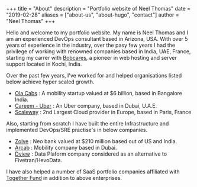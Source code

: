 +++
title = "About"
description = "Portfolio website of Neel Thomas"
date = "2019-02-28"
aliases = ["about-us", "about-hugo", "contact"]
author = "Neel Thomas"
+++

Hello and welcome to my portfolio website. My name is Neel Thomas and I am an experienced DevOps consultant based in Arizona, USA. With over 5 years of experience in the industry, over the pasy few years I had the privilege of working with renowned companies based in India, UAE, France, starting my carrer with [Bobcares](https://bobcares.com/), a pioneer in web hosting and server support located in Kochi, India.

Over the past few years, I've worked for and helped organisations listed below achieve hyper scaled growth.

* [Ola Cabs](https://www.olacabs.com/) : A mobility startup valued at $6 billion, based in Bangalore India.
* [Careem - Uber](https://www.careem.com/) : An Uber company, based in Dubai, U.A.E.
* [Scaleway](https://www.scaleway.com/en/) : 2nd Largest Cloud provider in Europe, based in Paris, France

Also, starting from scratch I have built the entire Infrastructure and implemented DevOps/SRE practise's in below companies.

* [Zolve](https://zolve.com/) : Neo bank valued at $210 million based out of US and India.
* [Arcab](https://arcab.ae/)  : Mobility company based in Dubai.
* [Dview](https://dview.io)   : Data Plaform company considered as an alternative to Fivetran/HevoData.


I have also helped a number of SaaS portfolio companies affiliated with [Together Fund](https://together.fund/) in addition to above enterprises.

